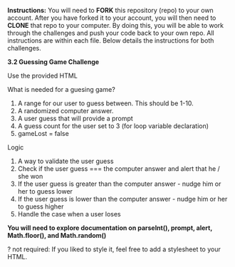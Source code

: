 **Instructions:**
You will need to **FORK** this repository (repo) to your own account.  After you have forked it to your account, you will then need to **CLONE** that repo to your computer.  By doing this, you will be able to work through the challenges and push your code back to your own repo.  All instructions are within each file.  Below details the instructions for both challenges.

**3.2 Guessing Game Challenge**

Use the provided HTML

 What is needed for a guesing game?

 1.  A range for our user to guess between. This should be 1-10.
 2.  A randomized computer answer.
 3.  A user guess that will provide a prompt
 4.  A guess count for the user set to 3 (for loop variable declaration)
 5.  gameLost = false


 Logic
 1.  A way to validate the user guess
 2.  Check if the user guess === the computer answer and alert that he / she won
 3.  If the user guess is greater than the computer answer - nudge him or her to guess lower
 4.  If the user guess is lower than the computer answer - nudge him or her to guess higher
 5.  Handle the case when a user loses

 **You will need to explore documentation on parseInt(), prompt, alert, Math.floor(), and Math.random()**

? not required:  If you liked to style it, feel free to add a stylesheet to your HTML.